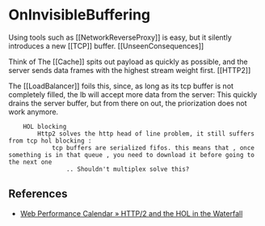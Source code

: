 # OnInvisibleBuffering

Using tools such as [[NetworkReverseProxy]] is easy, but it silently introduces a new [[TCP]] buffer. [[UnseenConsequences]]

Think of 
The [[Cache]] spits out payload as quickly as possible, and the server sends data frames with the highest stream weight first. [[HTTP2]]

The [[LoadBalancer]] foils this, since, as long as its tcp buffer is not completely filled, the lb will accept more data from the server: This quickly drains the server buffer, but from there on out, the priorization does not work anymore.

        HOL blocking
            Http2 solves the http head of line problem, it still suffers from tcp hol blocking : 
                tcp buffers are serialized fifos. this means that , once something is in that queue , you need to download it before going to the next one
                    .. Shouldn't multiplex solve this? 

## References

* [Web Performance Calendar » HTTP/2 and the HOL in the Waterfall](https://calendar.perfplanet.com/2018/http2-hol-waterfall/)
